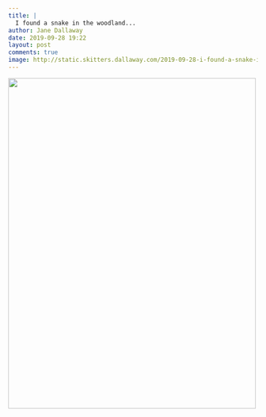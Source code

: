 ```yaml
---
title: |
  I found a snake in the woodland...
author: Jane Dallaway
date: 2019-09-28 19:22
layout: post
comments: true
image: http://static.skitters.dallaway.com/2019-09-28-i-found-a-snake-in-the-woodland-thumb-1-IMG-0012.JPG
---
```


<div>
        <a href="http://static.skitters.dallaway.com/2019-09-28-i-found-a-snake-in-the-woodland-fullsize-1-IMG-0012.JPG">
          <img src="http://static.skitters.dallaway.com/2019-09-28-i-found-a-snake-in-the-woodland-thumb-1-IMG-0012.JPG" width="500" height="667"/>
        </a>
      </div>


  
      